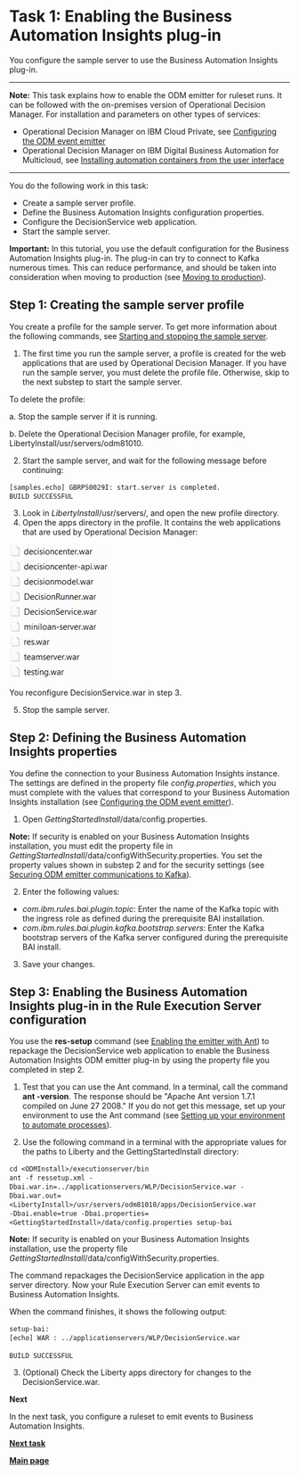 # Task 1: Enabling the Business Automation Insights plug-in

You configure the sample server to use the Business Automation Insights plug-in.

_____________________________________________________________________________________

**Note:** This task explains how to enable the ODM emitter for ruleset runs. It can be followed with the on-premises version of Operational Decision Manager. For installation and parameters on other types of services:

-    Operational Decision Manager on IBM Cloud Private, see [Configuring the ODM event emitter](https://www.ibm.com/support/knowledgecenter/en/SSQP76_8.10.x/com.ibm.odm.icp/topics/tsk_custom_emitters.html)
-    Operational Decision Manager on IBM Digital Business Automation for Multicloud, see [Installing automation containers from the user interface](https://www.ibm.com/support/knowledgecenter/en/SSYHZ8_18.0.x/com.ibm.dba.install/topics/tsk_install_ui.html) 

_____________________________________________________________________________________

You do the following work in this task:
-   Create a sample server profile.
-   Define the Business Automation Insights configuration properties.
-   Configure the DecisionService web application.
-   Start the sample server.

**Important:** In this tutorial, you use the default configuration for the Business Automation Insights plug-in. The plug-in can try to connect to Kafka numerous times. This can reduce performance, and should be taken into consideration when moving to production (see [Moving to production](https://www.ibm.com/support/knowledgecenter/SSYHZ8_18.0.x/com.ibm.dba.bai/topics/tsk_bai_moving_to_prod.html)).

## Step 1: Creating the sample server profile
You create a profile for the sample server. To get more information about the following commands, see [Starting and stopping the sample server](https://www.ibm.com/support/knowledgecenter/SSQP76_8.10.x/com.ibm.odm.distrib.samples/smp_console_topics/tpc_smpserver_starting.html).

1.   The first time you run the sample server, a profile is created for the web applications that are used by Operational Decision Manager. If you have run the sample server, you must delete the profile file. Otherwise, skip to the next substep to start the sample server.

To delete the profile:

a.   Stop the sample server if it is running.

b.   Delete the Operational Decision Manager profile, for example, LibertyInstall/usr/servers/odm81010.

2.   Start the sample server, and wait for the following message before continuing:

    [samples.echo] GBRPS0029I: start.server is completed.
    BUILD SUCCESSFUL

3.   Look in *LibertyInstall*/usr/servers/, and open the new profile directory. 
4.   Open the apps directory in the profile. It contains the web applications that are used by Operational Decision Manager:

![Image shows applications in Operational Decision Manager.](../gs_images/scrn_odmapps.jpg)

You reconfigure DecisionService.war in step 3. 

5.   Stop the sample server.

## Step 2: Defining the Business Automation Insights properties

You define the connection to your Business Automation Insights instance. The settings are defined in the property file *config.properties*, which you must complete with the values that correspond to your Business Automation Insights installation (see [Configuring the ODM event emitter](https://www.ibm.com/support/knowledgecenter/SSQP76_8.10.x/com.ibm.odm.distrib.config/topics/con_config_bai.html)). 

1.   Open *GettingStartedInstall*/data/config.properties.

**Note:** If security is enabled on your Business Automation Insights installation, you must edit the property file in *GettingStartedInstall*/data/configWithSecurity.properties. You set the property values shown in substep 2 and for the security settings (see [Securing ODM emitter communications to Kafka](https://www.ibm.com/support/knowledgecenter/SSYHZ8_18.0.x/com.ibm.dba.bai/topics/tsk_bai_security_comm_top_odm_emitter_to_kafka.html)).

2.   Enter the following values:

-   *com.ibm.rules.bai.plugin.topic*: Enter the name of the Kafka topic with the ingress role as defined during the prerequisite BAI installation.
-   *com.ibm.rules.bai.plugin.kafka.bootstrap.servers*: Enter the Kafka bootstrap servers of the Kafka server configured during the prerequisite BAI install.

3.   Save your changes.

## Step 3: Enabling the Business Automation Insights plug-in in the Rule Execution Server configuration

You use the **res-setup** command (see [Enabling the emitter with Ant](https://www.ibm.com/support/knowledgecenter/SSQP76_8.10.x/com.ibm.odm.distrib.config/topics/tsk_emitters_ressetup.html)) to repackage the DecisionService web application to enable the Business Automation Insights ODM emitter plug-in by using the property file you completed in step 2.

1.   Test that you can use the Ant command. In a terminal, call the command **ant -version**. The response should be "Apache Ant version 1.7.1 compiled on June 27 2008." If you do not get this message, set up your environment to use the Ant command (see [Setting up your environment to automate processes](https://www.ibm.com/support/knowledgecenter/SSQP76_8.10.x/com.ibm.odm.distrib.install/topics/tsk_setting_up_ant.html)). 

2.   Use the following command in a terminal with the appropriate values for the paths to Liberty and the GettingStartedInstall directory:

    cd <ODMInstall>/executionserver/bin
    ant -f ressetup.xml -Dbai.war.in=../applicationservers/WLP/DecisionService.war -Dbai.war.out=<LibertyInstall>/usr/servers/odm81010/apps/DecisionService.war
    -Dbai.enable=true -Dbai.properties=<GettingStartedInstall>/data/config.properties setup-bai

**Note:** If security is enabled on your Business Automation Insights installation, use the property file *GettingStartedInstall*/data/configWithSecurity.properties.

The command repackages the DecisionService application in the app server directory. Now your Rule Execution Server can emit events to Business Automation Insights.

When the command finishes, it shows the following output:

    setup-bai:
    [echo] WAR : ../applicationservers/WLP/DecisionService.war

    BUILD SUCCESSFUL

3.  (Optional) Check the Liberty apps directory for changes to the DecisionService.war.

**Next**

In the next task, you configure a ruleset to emit events to Business Automation Insights.

[**Next task**](../gs_topics/tut_bai_gs_prop_ruleset_lsn.md)

[**Main page**](../README.md)

